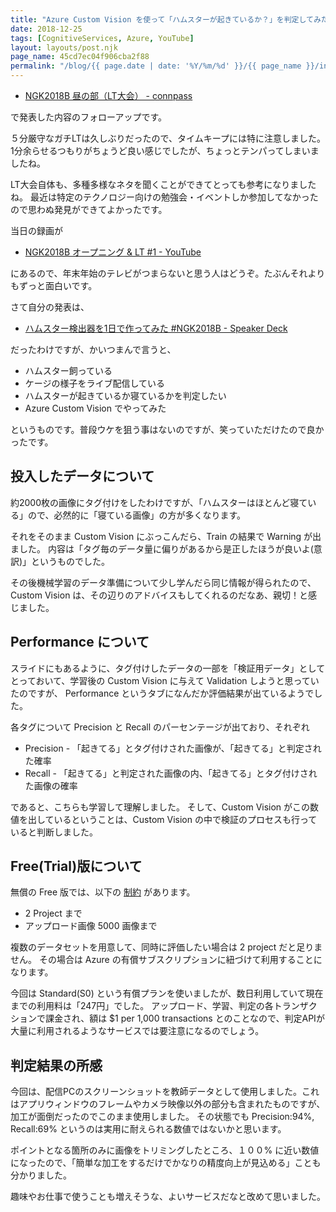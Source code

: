 ```yaml
---
title: "Azure Custom Vision を使って「ハムスターが起きているか？」を判定してみた"
date: 2018-12-25
tags: [CognitiveServices, Azure, YouTube]
layout: layouts/post.njk
page_name: 45cd7ec04f906cba2f88
permalink: "/blog/{{ page.date | date: '%Y/%m/%d' }}/{{ page_name }}/index.html"
---
```


* [NGK2018B 昼の部（LT大会） - connpass](https://ngk2018b.connpass.com/event/104965/)

で発表した内容のフォローアップです。
<!--more-->

５分厳守なガチLTは久しぶりだったので、タイムキープには特に注意しました。1分余らせるつもりがちょうど良い感じでしたが、ちょっとテンパってしまいましたね。

LT大会自体も、多種多様なネタを聞くことができてとっても参考になりましたね。
最近は特定のテクノロジー向けの勉強会・イベントしか参加してなかったので思わぬ発見ができてよかったです。

当日の録画が

* [NGK2018B オープニング & LT #1 - YouTube](https://www.youtube.com/watch?v=eAlJ-FK-2tw&list=PLscGe0lpp6WY0E0VA_aFgPyeCn2GuEXor)

にあるので、年末年始のテレビがつまらないと思う人はどうぞ。たぶんそれよりもずっと面白いです。

さて自分の発表は、

* [ハムスター検出器を1日で作ってみた #NGK2018B - Speaker Deck](https://speakerdeck.com/amay077/hamusutajian-chu-qi-wo1ri-dezuo-tutemita-number-ngk2018b)

だったわけですが、かいつまんで言うと、

* ハムスター飼っている
* ケージの様子をライブ配信している
* ハムスターが起きているか寝ているかを判定したい
* Azure Custom Vision でやってみた

というものです。普段ウケを狙う事はないのですが、笑っていただけたので良かったです。

## 投入したデータについて

約2000枚の画像にタグ付けをしたわけですが、「ハムスターはほとんど寝ている」ので、必然的に「寝ている画像」の方が多くなります。

それをそのまま Custom Vision にぶっこんだら、Train の結果で Warning が出ました。
内容は「タグ毎のデータ量に偏りがあるから是正したほうが良いよ(意訳)」というものでした。

その後機械学習のデータ準備について少し学んだら同じ情報が得られたので、Custom Vision は、その辺りのアドバイスもしてくれるのだなあ、親切！と感じました。

## Performance について

スライドにもあるように、タグ付けしたデータの一部を「検証用データ」としてとっておいて、学習後の Custom Vision に与えて Validation しようと思っていたのですが、 Performance というタブになんだか評価結果が出ているようでした。

各タグについて Precision と Recall のパーセンテージが出ており、それぞれ

* Precision - 「起きてる」とタグ付けされた画像が、「起きてる」と判定された確率
* Recall - 「起きてる」と判定された画像の内、「起きてる」とタグ付けされた画像の確率

であると、こちらも学習して理解しました。
そして、Custom Vision がこの数値を出しているということは、Custom Vision の中で検証のプロセスも行っていると判断しました。

## Free(Trial)版について

無償の Free 版では、以下の [制約](https://azure.microsoft.com/en-us/pricing/details/cognitive-services/custom-vision-service/) があります。

* 2 Project まで
* アップロード画像 5000 画像まで

複数のデータセットを用意して、同時に評価したい場合は 2 project だと足りません。
その場合は Azure の有償サブスクリプションに紐づけて利用することになります。

今回は Standard(S0) という有償プランを使いましたが、数日利用していて現在までの利用料は「247円」でした。
アップロード、学習、判定の各トランザクションで課金され、額は $1 per 1,000 transactions とのことなので、判定APIが大量に利用されるようなサービスでは要注意になるのでしょう。

## 判定結果の所感

今回は、配信PCのスクリーンショットを教師データとして使用しました。これはアプリウィンドウのフレームやカメラ映像以外の部分も含まれたものですが、加工が面倒だったのでこのまま使用しました。
その状態でも Precision:94%, Recall:69% というのは実用に耐えられる数値ではないかと思います。

ポイントとなる箇所のみに画像をトリミングしたところ、１００% に近い数値になったので、「簡単な加工をするだけでかなりの精度向上が見込める」ことも分かりました。

趣味やお仕事で使うことも増えそうな、よいサービスだなと改めて思いました。
